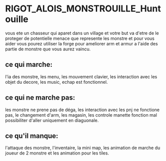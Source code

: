 # RIGOT_ALOIS_MONSTROUILLE_Huntouille
vous ete un chasseur qui aparet dans un village et votre but va d'etre de le proteger de potentielle menace que represente les monstre et pour vous aider vous pourez utiliser la forge pour ameliorer arm et armur a l'aide des partie de monstre que vous aurez vaincu.

 ## ce qui marche:
 l'ia des monstre, les menu, les mouvement clavier, les interaction avec les objet du decore, les music, echap est fonctionnel.

 ## ce qui ne marche pas: 
 les monstre ne prene pas de déga, les interaction avec les pnj ne fonctione pas, le changement d'arm, les magasin, les controle manette fonction mal possibiliter d'aller uniquement en diaguonale.

 ## ce qu'il manque:
 l'attaque des monstre, l'inventaire, la mini map, les animation de marche du joueur de 2 monstre et les animation pour les tiles.
